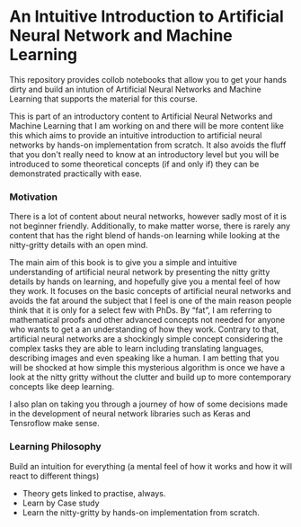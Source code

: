 # An Intuitive Introduction to Artificial Neural Network and Machine Learning

This repository provides collob notebooks that allow you to get your hands dirty and build an intution of Artificial Neural Networks and Machine Learning that supports the material for this course.

This is part of an introductory content to Artificial Neural Networks and Machine Learning that I am working on and there will be more content like this which aims to provide an intuitive introduction to artificial neural networks by hands-on implementation from scratch. It also avoids the fluff that you don't really need to know at an introductory level but you will be introduced to some theoretical concepts (if and only if) they can be demonstrated practically with ease.

### Motivation
There is a lot of content about neural networks, however sadly most of it is not beginner friendly. Additionally, to make matter worse, there is rarely any content that has the right blend of hands-on learning while looking at the nitty-gritty details with an open mind. 

The main aim of this book is to give you a simple and intuitive understanding of artificial neural network by presenting the nitty gritty details by hands on learning, and hopefully give you a mental feel of how they work. It focuses on the basic concepts of artificial neural networks and avoids the fat around the subject that I feel is one of the main reason people think that it is only for a select few with PhDs. By “fat”, I am referring to mathematical proofs and other advanced concepts not needed for anyone who wants to get a an understanding of how they work. Contrary to that, artificial neural networks are a shockingly simple concept considering the complex tasks they are able to learn including translating languages<REF>, describing images<REF> and even speaking like a human<REF>. I am betting that you will be shocked at how simple this mysterious algorithm is once we have a look at the nitty gritty without the clutter and build up to more contemporary concepts like deep learning. 

I also plan on taking you through a journey of how of some decisions made in the development of neural network libraries such as Keras and Tensroflow make sense.

### Learning Philosophy
Build an intuition for everything (a mental feel of how it works and how it will react to different things)
* Theory gets linked to practise, always.
* Learn by Case study 
* Learn the nitty-gritty by hands-on implementation from scratch.



